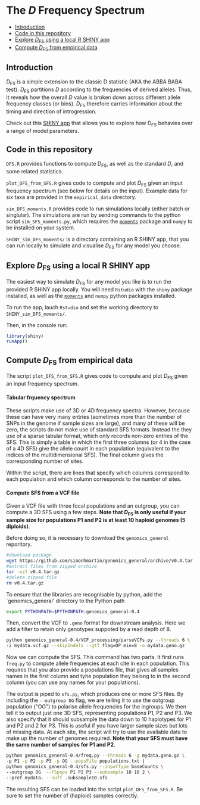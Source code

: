 # The *D* Frequency Spectrum

* [Introduction](#Introduction)
* [Code in this repository](#Code-in-this-repository)
* [Explore *D*<sub>FS</sub> using a local R SHINY app](#Explore-DFS-using-a-local-R-SHINY-app)
* [Compute *D*<sub>FS</sub> from empirical data](#Compute-DFS-from-empirical-data)

## Introduction

*D*<sub>FS</sub> is a simple extension to the classic D statistic (AKA the ABBA BABA test). *D*<sub>FS</sub> partitions *D* according to the frequencies of derived alleles. Thus, it reveals how the overall *D* value is broken down across different allele frequency classes (or bins). *D*<sub>FS</sub> therefore carries information about the timing and direction of introgression.

Check out this [SHINY app](https://shmartin.shinyapps.io/shiny_plot_dfs_moments/) that allows you to explore how *D*<sub>FS</sub> behavies over a range of model parameters.

## Code in this repository

`DFS.R` provides functions to compute *D*<sub>FS</sub>, as well as the standard *D*, and some related statistics.

`plot_DFS_from_SFS.R` gives code to compute and plot *D*<sub>FS</sub> given an input frequency spectrum (see below for details on the input). Example data for six taxa are provided in the `empirical_data` directory.

`sim_DFS_moments.R` provides code to run simulations locally (either batch or singlular). The simulations are run by sending commands to the python script `sim_SFS_moments.py`, which requires the [`moments`](https://bitbucket.org/simongravel/moments/src/master/) package and `numpy` to be installed on your system.

`SHINY_sim_DFS_moments/` is a directory containing an R SHINY app, that you can run locally to simulate and visualise *D*<sub>FS</sub> for any model you choose.

## Explore *D*<sub>FS</sub> using a local R SHINY app

The easiest way to simulate *D*<sub>FS</sub> for any model you like is to run the provided R SHINY app locally. You will need `Rstudio` with the `shiny` package installed, as well as the [`moments`](https://bitbucket.org/simongravel/moments/src/master/) and `numpy` python packages installed.

To run the app, lauch `Rstudio` and set the working directory to `SHINY_sim_DFS_moments/`.

Then, in the console run:

```R
library(shiny)
runApp()
```


## Compute *D*<sub>FS</sub> from empirical data

The script `plot_DFS_from_SFS.R` gives code to compute and plot *D*<sub>FS</sub> given an input frequency spectrum.

#### Tabular frquency spectrum

These scripts make use of 3D or 4D frequency spectra. However, because these can have very many entries (sometimes more than the number of SNPs in the genome if sample sizes are large), and many of these will be zero, the scripts do not make use of standard SFS formats. Instead the they use of a sparse tabular format, which only records non-zero entries of the SFS. This is simply a table in which the first three columns (or 4 in the case of a 4D SFS) give the allele count in each population (equivalent to the indices of the multidimensional SFS). The final column gives the corresponding number of sites.

Within the script, there are lines that specify which columns correspond to each population and which column corresponds to the number of sites.

#### Compute SFS from a VCF file

Given a VCF file with three focal populations and an outgroup, you can compute a 3D SFS using a few steps. **Note that *D*<sub>FS</sub> is only useful if your sample size for populations P1 and P2 is at least 10 haploid genomes (5 diploids)**.

Before doing so, it is necessary to download the `genomics_general` reporitory.

```bash
#download package
wget https://github.com/simonhmartin/genomics_general/archive/v0.4.tar.gz
#extract files from zipped archive
tar -xzf v0.4.tar.gz
#delete zipped file
rm v0.4.tar.gz
```
To ensure that the libraries are recognisable by python, add the `genomics_general' directory to the Python path

```bash
export PYTHONPATH=$PYTHONPATH:genomics_general-0.4
```

Then, convert the VCF to `.geno` format for downstream analysis. Here we add a filter to retain only genotypes suppoted by a read depth of 8.

```bash
python genomics_general-0.4/VCF_processing/parseVCFs.py --threads 6 \
-i mydata.vcf.gz --skipIndels --gtf flag=DP min=8 -o mydata.geno.gz
```

Now we can compute the SFS. This command has two parts. It first runs `freq.py` to compute allele frequencies at each cite in each population. This requires that you also provide a populations file, that gives all samples names in the first column and tyhe population they belong to in the second column (you can use any names for your populations).

The output is piped to `sfs.py`, which produces one or more SFS files. By including the `--outgroup OG` flag, we are telling it to use the outgroup population ("OG") to polarise allele frequencies for the ingroups. We then tell it to output just one 3D SFS, representing populations P1, P2 and P3. We also specify that it should subsample the data down to 10 haplotypes for P1 and P2 and 2 for P3. This is useful if you have larger sample sizes but lots of missing data. At each site, the script will try to use the available data to make up the number of genomes required. **Note that your SFS must have the same number of samples for P1 and P2**.

``` bash
python genomics_general-0.4/freq.py --threads 6 -g mydata.geno.gz \
-p P1 -p P2 -p P3 -p OG --popsFile populations.txt |
python genomics_general-0.4/sfs.py --inputType baseCounts \
--outgroup OG  --FSpops P1 P2 P3 --subsample 10 10 2 \
--pref mydata. --suff .subsample10.sfs
```

The resulting SFS can be loaded into the script `plot_DFS_from_SFS.R`. Be sure to set the number of (haploid) samples correctly.

